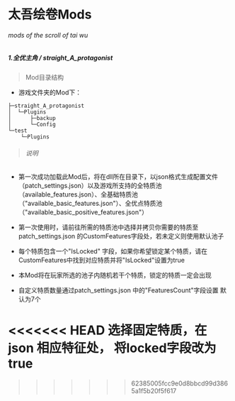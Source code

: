 # 太吾绘卷Mods
###### mods of the scroll of tai wu



##### 1.全优主角 / *straight_A_protagonist*

> Mod目录结构

* 游戏文件夹的Mod下：

```
├─straight_A_protagonist
│  └─Plugins
│      ├─backup
│      └─Config
└─test
    └─Plugins
```

> ###### 说明

* 第一次成功加载此Mod后，将在dll所在目录下，以json格式生成配置文件（patch_settings.json）以及游戏所支持的全特质池（available_features.json）、全基础特质池（"available_basic_features.json"）、全优点特质池（"available_basic_positive_features.json"）
* 第一次使用时，请前往所需的特质池中选择并拷贝你需要的特质至patch_settings.json 的CustomFeatures字段处，若未定义则使用默认池子
*  每个特质包含一个"IsLocked" 字段，如果你希望锁定某个特质，请在CustomFeatures中找到对应特质并将"IsLocked"设置为true
* 本Mod将在玩家所选的池子内随机若干个特质，锁定的特质一定会出现

* 自定义特质数量通过patch_settings.json 中的"FeaturesCount"字段设置 默认为7个



<<<<<<< HEAD
选择固定特质，在json 相应特征处， 将locked字段改为true
=======
>>>>>>> 62385005fcc9e0d8bbcd99d3865a1f5b20f5f617
